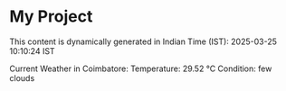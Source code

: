 # My Project

This content is dynamically generated in Indian Time (IST): 2025-03-25 10:10:24 IST


Current Weather in Coimbatore:
Temperature: 29.52 °C
Condition: few clouds
